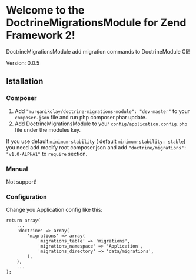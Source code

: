# Welcome to the DoctrineMigrationsModule for Zend Framework 2!

DoctrineMigrationsModule add migration commands to DoctrineModule Cli!

Version: 0.0.5

## Istallation

### Composer

1. Add `"murganikolay/doctrine-migrations-module": "dev-master"` to your `composer.json` file and run php composer.phar update.
2. Add DoctrineMigrationsModule to your `config/application.config.php` file under the modules key.

If you use default `minimum-stability` ( default `minimum-stability: stable`) you need add modify root composer.json
and add `"doctrine/migrations": "v1.0-ALPHA1"` to `require` section.

### Manual

Not support!

### Configuration

Change you Application config like this:

    return array(
        ...
        'doctrine' => array(
            'migrations' => array(
                'migrations_table' => 'migrations',
                'migrations_namespace' => 'Application',
                'migrations_directory' => 'data/migrations',
            ),
        ),
        ...
    );
